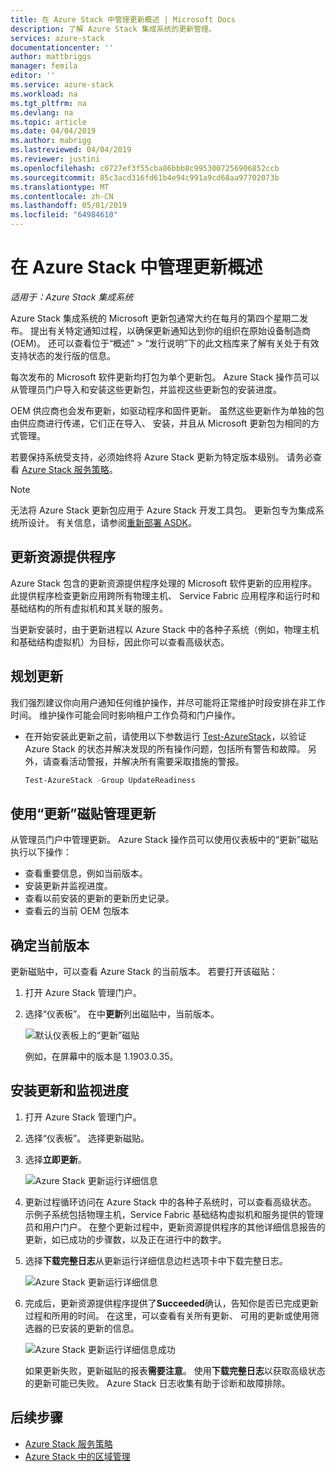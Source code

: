 ```yaml
---
title: 在 Azure Stack 中管理更新概述 | Microsoft Docs
description: 了解 Azure Stack 集成系统的更新管理。
services: azure-stack
documentationcenter: ''
author: mattbriggs
manager: femila
editor: ''
ms.service: azure-stack
ms.workload: na
ms.tgt_pltfrm: na
ms.devlang: na
ms.topic: article
ms.date: 04/04/2019
ms.author: mabrigg
ms.lastreviewed: 04/04/2019
ms.reviewer: justini
ms.openlocfilehash: c0727ef3f55cba86bbb8c9953007256906852ccb
ms.sourcegitcommit: 85c3acd316fd61b4e94c991a9cd68aa97702073b
ms.translationtype: MT
ms.contentlocale: zh-CN
ms.lasthandoff: 05/01/2019
ms.locfileid: "64984610"
---
```

# <a name="manage-updates-in-azure-stack-overview"></a>在 Azure Stack 中管理更新概述

*适用于：Azure Stack 集成系统*

Azure Stack 集成系统的 Microsoft 更新包通常大约在每月的第四个星期二发布。 提出有关特定通知过程，以确保更新通知达到你的组织在原始设备制造商 (OEM)。 还可以查看位于“概述” > “发行说明”下的此文档库来了解有关处于有效支持状态的发行版的信息。 

每次发布的 Microsoft 软件更新均打包为单个更新包。 Azure Stack 操作员可以从管理员门户导入和安装这些更新包，并监视这些更新包的安装进度。 

OEM 供应商也会发布更新，如驱动程序和固件更新。 虽然这些更新作为单独的包由供应商进行传递，它们正在导入、 安装，并且从 Microsoft 更新包为相同的方式管理。

若要保持系统受支持，必须始终将 Azure Stack 更新为特定版本级别。 请务必查看 [Azure Stack 服务策略](azure-stack-servicing-policy.md)。

> [!NOTE]
> 无法将 Azure Stack 更新包应用于 Azure Stack 开发工具包。 更新包专为集成系统所设计。 有关信息，请参阅[重新部署 ASDK](/azure-stack/asdk)。

## <a name="the-update-resource-provider"></a>更新资源提供程序

Azure Stack 包含的更新资源提供程序处理的 Microsoft 软件更新的应用程序。 此提供程序检查更新应用跨所有物理主机、 Service Fabric 应用程序和运行时和基础结构的所有虚拟机和其关联的服务。

当更新安装时，由于更新进程以 Azure Stack 中的各种子系统（例如，物理主机和基础结构虚拟机）为目标，因此你可以查看高级状态。

## <a name="plan-for-updates"></a>规划更新

我们强烈建议你向用户通知任何维护操作，并尽可能将正常维护时段安排在非工作时间。 维护操作可能会同时影响租户工作负荷和门户操作。

- 在开始安装此更新之前，请使用以下参数运行 [Test-AzureStack](azure-stack-diagnostic-test.md)，以验证 Azure Stack 的状态并解决发现的所有操作问题，包括所有警告和故障。 另外，请查看活动警报，并解决所有需要采取措施的警报。  

  ```powershell
  Test-AzureStack -Group UpdateReadiness
  ``` 

## <a name="using-the-update-tile-to-manage-updates"></a>使用“更新”磁贴管理更新

从管理员门户中管理更新。 Azure Stack 操作员可以使用仪表板中的“更新”磁贴执行以下操作：

- 查看重要信息，例如当前版本。
- 安装更新并监视进度。
- 查看以前安装的更新的更新历史记录。
- 查看云的当前 OEM 包版本
 
## <a name="determine-the-current-version"></a>确定当前版本

更新磁贴中，可以查看 Azure Stack 的当前版本。 若要打开该磁贴：

1. 打开 Azure Stack 管理门户。
2. 选择“仪表板”。 在中**更新**列出磁贴中，当前版本。 

    ![默认仪表板上的“更新”磁贴](./media/azure-stack-updates/image1.png)

    例如，在屏幕中的版本是 1.1903.0.35。

## <a name="install-updates-and-monitor-progress"></a>安装更新和监视进度


1. 打开 Azure Stack 管理门户。
2. 选择“仪表板”。 选择更新磁贴。
3. 选择**立即更新**。

    ![Azure Stack 更新运行详细信息](media/azure-stack-updates/azure-stack-update-button.png)

4.  更新过程循环访问在 Azure Stack 中的各种子系统时，可以查看高级状态。 示例子系统包括物理主机，Service Fabric 基础结构虚拟机和服务提供的管理员和用户门户。 在整个更新过程中，更新资源提供程序的其他详细信息报告的更新，如已成功的步骤数，以及正在进行中的数字。

5. 选择**下载完整日志**从更新运行详细信息边栏选项卡中下载完整日志。

    ![Azure Stack 更新运行详细信息](media/azure-stack-updates/update-run-details.png)

6. 完成后，更新资源提供程序提供了**Succeeded**确认，告知你是否已完成更新过程和所用的时间。 在这里，可以查看有关所有更新、 可用的更新或使用筛选器的已安装的更新的信息。

    ![Azure Stack 更新运行详细信息成功](media/azure-stack-updates/update-success.png)

   如果更新失败，更新磁贴的报表**需要注意**。 使用**下载完整日志**以获取高级状态的更新可能已失败。 Azure Stack 日志收集有助于诊断和故障排除。

## <a name="next-steps"></a>后续步骤

- [Azure Stack 服务策略](azure-stack-servicing-policy.md) 
- [Azure Stack 中的区域管理](azure-stack-region-management.md)
